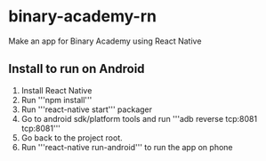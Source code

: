 # binary-academy-rn
Make an app for Binary Academy using React Native

## Install to run on Android
1. Install React Native
2. Run '''npm install'''
3. Run '''react-native start''' packager
4. Go to android sdk/platform tools and run '''adb reverse tcp:8081 tcp:8081'''
5. Go back to the project root.
6. Run '''react-native run-android''' to run the app on phone
